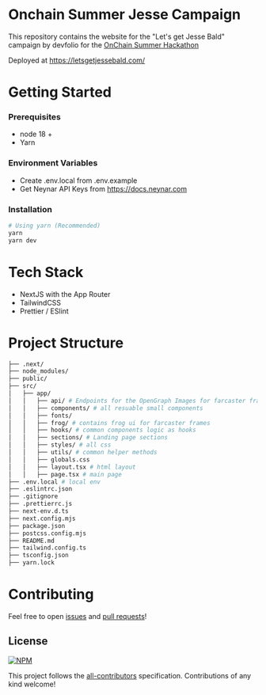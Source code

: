 # Onchain Summer Jesse Campaign

This repository contains the website for the "Let's get Jesse Bald" campaign by devfolio for the [OnChain Summer Hackathon](https://onchain-summer.devfolio.co/)

Deployed at https://letsgetjessebald.com/

# Getting Started

### Prerequisites

- node 18 +
- Yarn

### Environment Variables

- Create .env.local from .env.example
- Get Neynar API Keys from https://docs.neynar.com

### Installation

```bash
# Using yarn (Recommended)
yarn
yarn dev
```

# Tech Stack

- NextJS with the App Router
- TailwindCSS
- Prettier / ESlint

# Project Structure

```bash
├── .next/
├── node_modules/
├── public/
├── src/
│   ├── app/
│   │   ├── api/ # Endpoints for the OpenGraph Images for farcaster frames
│   │   ├── components/ # all resuable small components
│   │   ├── fonts/
│   │   ├── frog/ # contains frog ui for farcaster frames
│   │   ├── hooks/ # common components logic as hooks
│   │   ├── sections/ # Landing page sections
│   │   ├── styles/ # all css
│   │   ├── utils/ # common helper methods
│   │   ├── globals.css
│   │   ├── layout.tsx # html layout
│   │   ├── page.tsx # main page
├── .env.local # local env
├── .eslintrc.json
├── .gitignore
├── .prettierrc.js
├── next-env.d.ts
├── next.config.mjs
├── package.json
├── postcss.config.mjs
├── README.md
├── tailwind.config.ts
├── tsconfig.json
├── yarn.lock

```

# Contributing

Feel free to open [issues](https://github.com/devfolioco/onchain-summer-jesse-campaign/issues/new/choose) and [pull requests](https://github.com/devfolioco/onchain-summer-jesse-campaign/pulls)!

## License

[![NPM](https://img.shields.io/npm/l/react-otp-input)](https://github.com/devfolioco/react-otp-input/blob/master/LICENSE)

This project follows the [all-contributors](https://github.com/all-contributors/all-contributors) specification. Contributions of any kind welcome!
